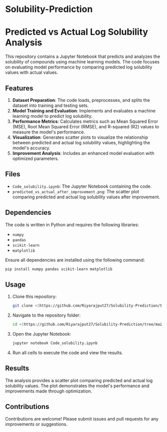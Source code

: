 # Solubility-Prediction
# Predicted vs Actual Log Solubility Analysis

This repository contains a Jupyter Notebook that predicts and analyzes the solubility of compounds using machine learning models. The code focuses on evaluating model performance by comparing predicted log solubility values with actual values.

## Features

1. **Dataset Preparation**: The code loads, preprocesses, and splits the dataset into training and testing sets.
2. **Model Training and Evaluation**: Implements and evaluates a machine learning model to predict log solubility.
3. **Performance Metrics**: Calculates metrics such as Mean Squared Error (MSE), Root Mean Squared Error (RMSE), and R-squared (R2) values to measure the model's performance.
4. **Visualization**: Generates scatter plots to visualize the relationship between predicted and actual log solubility values, highlighting the model's accuracy.
5. **Improvement Analysis**: Includes an enhanced model evaluation with optimized parameters.

## Files

- `Code_solubility.ipynb`: The Jupyter Notebook containing the code.
- `predicted_vs_actual_after_improvement.png`: The scatter plot comparing predicted and actual log solubility values after improvement.

## Dependencies

The code is written in Python and requires the following libraries:

- `numpy`
- `pandas`
- `scikit-learn`
- `matplotlib`

Ensure all dependencies are installed using the following command:

```bash
pip install numpy pandas scikit-learn matplotlib
```

## Usage

1. Clone this repository:

   ```bash
   git clone <(https://github.com/Riyarajput27/Solubility-Prediction/tree/main)>
   ```

2. Navigate to the repository folder:

   ```bash
   cd <(https://github.com/Riyarajput27/Solubility-Prediction/tree/main)>
   ```

3. Open the Jupyter Notebook:

   ```bash
   jupyter notebook Code_solubility.ipynb
   ```

4. Run all cells to execute the code and view the results.

## Results

The analysis provides a scatter plot comparing predicted and actual log solubility values. The plot demonstrates the model's performance and improvements made through optimization.

## Contributions

Contributions are welcome! Please submit issues and pull requests for any improvements or suggestions.

